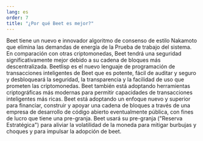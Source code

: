```yaml
---
lang: es
order: 7
title: "¿Por qué Beet es mejor?"
---
```


Beet tiene un nuevo e innovador algoritmo de consenso de estilo Nakamoto que elimina las demandas de energía de la Prueba de trabajo del sistema. En comparación con otras criptomonedas, Beet tendrá una seguridad significativamente mejor debido a su cadena de bloques más descentralizada. Beetlisp es el nuevo lenguaje de programación de transacciones inteligentes de Beet que es potente, fácil de auditar y seguro y desbloqueará la seguridad, la transparencia y la facilidad de uso que prometen las criptomonedas. Beet también está adoptando herramientas criptográficas más modernas para permitir capacidades de transacciones inteligentes más ricas. Beet está adoptando un enfoque nuevo y superior para financiar, construir y apoyar una cadena de bloques a través de una empresa de desarrollo de código abierto eventualmente pública, con fines de lucro que tiene una pre-granja. Beet usará su pre-granja ("Reserva Estratégica") para aliviar la volatilidad de la moneda para mitigar burbujas y choques y para impulsar la adopción de beet.

